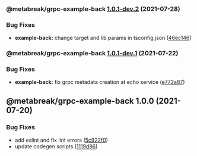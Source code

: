 ### @metabreak/grpc-example-back [1.0.1-dev.2](https://github.com/metabreak/grpc-lib/compare/@metabreak/grpc-example-back@1.0.1-dev.1...@metabreak/grpc-example-back@1.0.1-dev.2) (2021-07-28)

### Bug Fixes

- **example-back:** change target and lib params in tsconfig,json ([46ec146](https://github.com/metabreak/grpc-lib/commit/46ec14635171521f5b39b033164d3b15c7b2afd8))

### @metabreak/grpc-example-back [1.0.1-dev.1](https://github.com/metabreak/grpc-lib/compare/@metabreak/grpc-example-back@1.0.0...@metabreak/grpc-example-back@1.0.1-dev.1) (2021-07-22)

### Bug Fixes

- **example-back:** fix grpc metadata creation at echo service ([e772a87](https://github.com/metabreak/grpc-lib/commit/e772a87b3faca5d766cdf75197c823f7f0866169))

## @metabreak/grpc-example-back 1.0.0 (2021-07-20)

### Bug Fixes

- add eslint and fix lint errors ([5c922f0](https://github.com/metabreak/grpc-lib/commit/5c922f0b89c3b74968f8c1547b26999bde4d6f62))
- update codegen scripts ([1119d96](https://github.com/metabreak/grpc-lib/commit/1119d965023a7ea1ce474a85ab5858564c02bceb))
